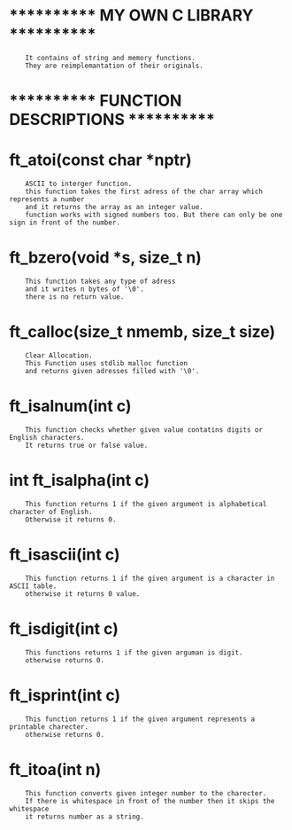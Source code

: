 # **********  MY OWN C LIBRARY ********** 
        It contains of string and memory functions.
        They are reimplemantation of their originals. 

# ********** FUNCTION DESCRIPTIONS **********
# ft_atoi(const char *nptr)
        ASCII to interger function.
        this function takes the first adress of the char array which represents a number
        and it returns the array as an integer value.
        function works with signed numbers too. But there can only be one sign in front of the number.

# ft_bzero(void *s, size_t n)
        This function takes any type of adress
        and it writes n bytes of '\0'.
        there is no return value.

# ft_calloc(size_t nmemb, size_t size)
        Clear Allocation.
        This Function uses stdlib malloc function
        and returns given adresses filled with '\0'.

# ft_isalnum(int c)
        This function checks whether given value contatins digits or English characters. 
        It returns true or false value.
# int	ft_isalpha(int c)
        This function returns 1 if the given argument is alphabetical character of English.
        Otherwise it returns 0.
# ft_isascii(int c)
        This function returns 1 if the given argument is a character in ASCII table.
        otherwise it returns 0 value.
# ft_isdigit(int c)
        This functions returns 1 if the given arguman is digit.
        otherwise returns 0.
# ft_isprint(int c)
        This function returns 1 if the given argument represents a printable charecter.
        otherwise returns 0.
# ft_itoa(int n)
        This function converts given integer number to the charecter.
        If there is whitespace in front of the number then it skips the whitespace
        it returns number as a string.
        
        
